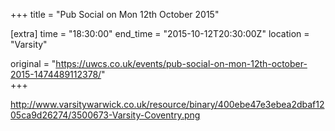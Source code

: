 +++
title = "Pub Social on Mon 12th October 2015"

[extra]
time = "18:30:00"
end_time = "2015-10-12T20:30:00Z"
location = "Varsity"

original = "https://uwcs.co.uk/events/pub-social-on-mon-12th-october-2015-1474489112378/"    
+++

http://www.varsitywarwick.co.uk/resource/binary/400ebe47e3ebea2dbaf1205ca9d26274/3500673-Varsity-Coventry.png


